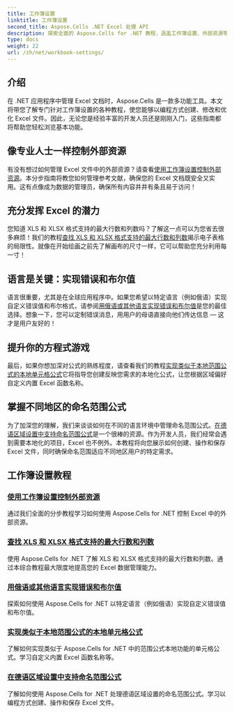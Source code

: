 ```yaml
---
title: 工作簿设置
linktitle: 工作簿设置
second_title: Aspose.Cells .NET Excel 处理 API
description: 探索全面的 Aspose.Cells for .NET 教程，涵盖工作簿设置、外部资源等。
type: docs
weight: 22
url: /zh/net/workbook-settings/
---
```

## 介绍

在 .NET 应用程序中管理 Excel 文档时，Aspose.Cells 是一款多功能工具。本文将带您了解专门针对工作簿设置的各种教程，使您能够以编程方式创建、修改和优化 Excel 文件。因此，无论您是经验丰富的开发人员还是刚刚入门，这些指南都将帮助您轻松浏览基本功能。

## 像专业人士一样控制外部资源

有没有想过如何管理 Excel 文件中的外部资源？请查看[使用工作簿设置控制外部资源](./control-external-resources/)。本分步指南将教您如何管理参考文献，确保您的 Excel 文档既安全又实用。这有点像成为数据的管理员，确保所有内容井井有条且易于访问！

## 充分发挥 Excel 的潜力

您知道 XLS 和 XLSX 格式支持的最大行数和列数吗？了解这一点可以为您省去很多麻烦！我们的教程[查找 XLS 和 XLSX 格式支持的最大行数和列数](./find-maximum-supported-rows-columns/)揭示电子表格的局限性。就像在开始绘画之前先了解画布的尺寸一样，它可以帮助您充分利用每一寸！

## 语言是关键：实现错误和布尔值

语言很重要，尤其是在全球应用程序中。如果您希望以特定语言（例如俄语）实现自定义错误值和布尔格式，请参阅[用俄语或其他语言实现错误和布尔值](./implement-errors-in-russian-languages/)是您的最佳选择。想象一下，您可以定制错误消息，用用户的母语直接向他们传达信息 — 这才是用户友好的！

## 提升你的方程式游戏

最后，如果你想加深对公式的熟练程度，请查看我们的教程[实现类似于本地范围公式的本地单元格公式](./implement-cell-formula-local-similar/)它将指导您创建反映您需求的本地化公式，让您根据区域偏好自定义内置 Excel 函数名称。

## 掌握不同地区的命名范围公式

为了加深您的理解，我们来谈谈如何在不同的语言环境中管理命名范围公式。[在德语区域设置中支持命名范围公式](./support-named-range-formulas-in-german/)是一个很棒的资源。作为开发人员，我们经常会遇到需要本地化的项目，Excel 也不例外。本教程将向您展示如何创建、操作和保存 Excel 文件，同时确保命名范围适应不同地区用户的特定需求。

## 工作簿设置教程
### [使用工作簿设置控制外部资源](./control-external-resources/)
通过我们全面的分步教程学习如何使用 Aspose.Cells for .NET 控制 Excel 中的外部资源。
### [查找 XLS 和 XLSX 格式支持的最大行数和列数](./find-maximum-supported-rows-columns/)
使用 Aspose.Cells for .NET 了解 XLS 和 XLSX 格式支持的最大行数和列数。通过本综合教程最大限度地提高您的 Excel 数据管理能力。
### [用俄语或其他语言实现错误和布尔值](./implement-errors-in-russian-languages/)
探索如何使用 Aspose.Cells for .NET 以特定语言（例如俄语）实现自定义错误值和布尔值。
### [实现类似于本地范围公式的本地单元格公式](./implement-cell-formula-local-similar/)
了解如何实现类似于 Aspose.Cells for .NET 中的范围公式本地功能的单元格公式。学习自定义内置 Excel 函数名称等。
### [在德语区域设置中支持命名范围公式](./support-named-range-formulas-in-german/)
了解如何使用 Aspose.Cells for .NET 处理德语区域设置的命名范围公式。学习以编程方式创建、操作和保存 Excel 文件。